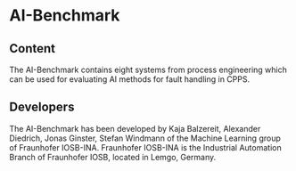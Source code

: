# AI-Benchmark

## Content

The AI-Benchmark contains eight systems from process engineering which can be used for evaluating AI methods for fault handling in CPPS.

## Developers

The AI-Benchmark has been developed by Kaja Balzereit, Alexander Diedrich, Jonas Ginster, Stefan Windmann of the Machine Learning group of Fraunhofer IOSB-INA. Fraunhofer IOSB-INA is the Industrial Automation Branch of Fraunhofer IOSB, located in Lemgo, Germany.
